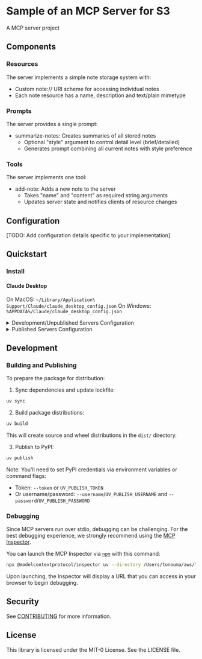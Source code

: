 # Sample of an MCP Server for S3

A MCP server project

## Components

### Resources

The server implements a simple note storage system with:
- Custom note:// URI scheme for accessing individual notes
- Each note resource has a name, description and text/plain mimetype

### Prompts

The server provides a single prompt:
- summarize-notes: Creates summaries of all stored notes
  - Optional "style" argument to control detail level (brief/detailed)
  - Generates prompt combining all current notes with style preference

### Tools

The server implements one tool:
- add-note: Adds a new note to the server
  - Takes "name" and "content" as required string arguments
  - Updates server state and notifies clients of resource changes

## Configuration

[TODO: Add configuration details specific to your implementation]

## Quickstart

### Install

#### Claude Desktop

On MacOS: `~/Library/Application\ Support/Claude/claude_desktop_config.json`
On Windows: `%APPDATA%/Claude/claude_desktop_config.json`

<details>
  <summary>Development/Unpublished Servers Configuration</summary>
  ```
  "mcpServers": {
    "s3-mcp-server": {
      "command": "uv",
      "args": [
        "--directory",
        "/Users/tonouma/aws/thought_leadership/generative_ai/model_context_protocol/s3-mcp-server",
        "run",
        "s3-mcp-server"
      ]
    }
  }
  ```
</details>

<details>
  <summary>Published Servers Configuration</summary>
  ```
  "mcpServers": {
    "s3-mcp-server": {
      "command": "uvx",
      "args": [
        "s3-mcp-server"
      ]
    }
  }
  ```
</details>

## Development

### Building and Publishing

To prepare the package for distribution:

1. Sync dependencies and update lockfile:
```bash
uv sync
```

2. Build package distributions:
```bash
uv build
```

This will create source and wheel distributions in the `dist/` directory.

3. Publish to PyPI:
```bash
uv publish
```

Note: You'll need to set PyPI credentials via environment variables or command flags:
- Token: `--token` or `UV_PUBLISH_TOKEN`
- Or username/password: `--username`/`UV_PUBLISH_USERNAME` and `--password`/`UV_PUBLISH_PASSWORD`

### Debugging

Since MCP servers run over stdio, debugging can be challenging. For the best debugging
experience, we strongly recommend using the [MCP Inspector](https://github.com/modelcontextprotocol/inspector).


You can launch the MCP Inspector via [`npm`](https://docs.npmjs.com/downloading-and-installing-node-js-and-npm) with this command:

```bash
npx @modelcontextprotocol/inspector uv --directory /Users/tonouma/aws/thought_leadership/generative_ai/model_context_protocol/s3-mcp-server run s3-mcp-server
```


Upon launching, the Inspector will display a URL that you can access in your browser to begin debugging.


## Security

See [CONTRIBUTING](CONTRIBUTING.md#security-issue-notifications) for more information.

## License

This library is licensed under the MIT-0 License. See the LICENSE file.